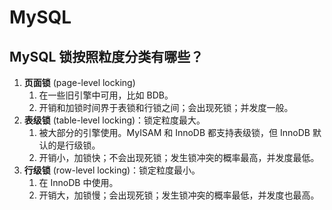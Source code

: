 # MySQL

## MySQL 锁按照粒度分类有哪些？

1. **页面锁** (page-level locking)
   1. 在一些旧引擎中可用，比如 BDB。
   2. 开销和加锁时间界于表锁和行锁之间；会出现死锁；并发度一般。
2. **表级锁** (table-level locking)：锁定粒度最大。
   1. 被大部分的引擎使用。MyISAM 和 InnoDB 都支持表级锁，但 InnoDB 默认的是行级锁。
   2. 开销小，加锁快；不会出现死锁；发生锁冲突的概率最高，并发度最低。
3. **行级锁** (row-level locking)：锁定粒度最小。
   1. 在 InnoDB 中使用。
   2. 开销大，加锁慢；会出现死锁；发生锁冲突的概率最低，并发度也最高。
